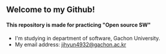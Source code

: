 ## Welcome to my Github!
#### This repository is made for practicing "Open source SW"

- I'm studying in department of software, Gachon University.
- My email address: jihyun4932@gachon.ac.kr
